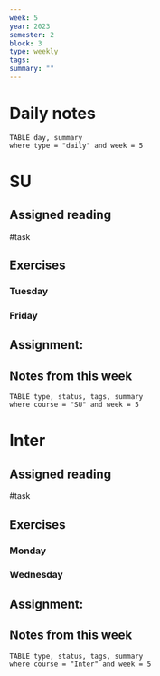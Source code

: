 ```yaml
---
week: 5
year: 2023
semester: 2
block: 3
type: weekly 
tags: 
summary: ""
---
```

# Daily notes
```dataview
TABLE day, summary 
where type = "daily" and week = 5
```
# SU
## Assigned reading
#task

## Exercises 
### Tuesday 
### Friday
## Assignment:

## Notes from this week
```dataview
TABLE type, status, tags, summary
where course = "SU" and week = 5
```

# Inter
## Assigned reading
#task


## Exercises 
### Monday
### Wednesday 
## Assignment:

## Notes from this week
```dataview
TABLE type, status, tags, summary
where course = "Inter" and week = 5
```

